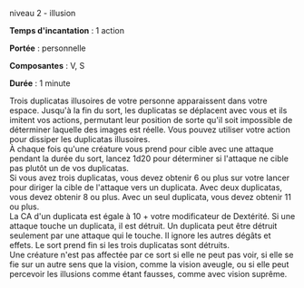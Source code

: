 niveau 2 - illusion

**Temps d'incantation** : 1 action

**Portée** : personnelle

**Composantes** : V, S

**Durée** : 1 minute

Trois duplicatas illusoires de votre personne apparaissent dans votre espace. Jusqu'à la fin du sort, les duplicatas se déplacent avec vous et ils imitent vos actions, permutant leur position de sorte qu'il soit impossible de déterminer laquelle des images est réelle. Vous pouvez utiliser votre action pour dissiper les duplicatas illusoires.  
À chaque fois qu'une créature vous prend pour cible avec une attaque pendant la durée du sort, lancez 1d20 pour déterminer si l'attaque ne cible pas plutôt un de vos duplicatas.  
Si vous avez trois duplicatas, vous devez obtenir 6 ou plus sur votre lancer pour diriger la cible de l'attaque vers un duplicata. Avec deux duplicatas, vous devez obtenir 8 ou plus. Avec un seul duplicata, vous devez obtenir 11 ou plus.  
La CA d'un duplicata est égale à 10 + votre modificateur de Dextérité. Si une attaque touche un duplicata, il est détruit. Un duplicata peut être détruit seulement par une attaque qui le touche. Il ignore les autres dégâts et effets. Le sort prend fin si les trois duplicatas sont détruits.  
Une créature n'est pas affectée par ce sort si elle ne peut pas voir, si elle se fie sur un autre sens que la vision, comme la vision aveugle, ou si elle peut percevoir les illusions comme étant fausses, comme avec vision suprême.